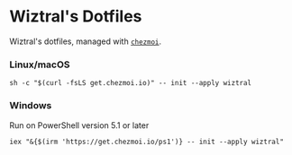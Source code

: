 # Wiztral's Dotfiles

Wiztral's dotfiles, managed with [`chezmoi`](https://github.com/twpayne/chezmoi).

### Linux/macOS
```shell
sh -c "$(curl -fsLS get.chezmoi.io)" -- init --apply wiztral
```

### Windows
Run on PowerShell version 5.1 or later

```shell
iex "&{$(irm 'https://get.chezmoi.io/ps1')} -- init --apply wiztral"
```

